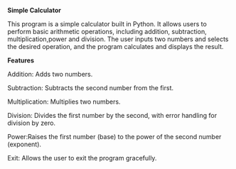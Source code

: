 **Simple Calculator**

This program is a simple calculator built in Python. It allows users to perform basic arithmetic operations, including addition, subtraction, multiplication,power and division. The user inputs two numbers and selects the desired operation, and the program calculates and displays the result.

**Features**

Addition: Adds two numbers.

Subtraction: Subtracts the second number from the first.

Multiplication: Multiplies two numbers.

Division: Divides the first number by the second, with error handling for division by zero.

Power:Raises the first number (base) to the power of the second number (exponent).

Exit: Allows the user to exit the program gracefully.
